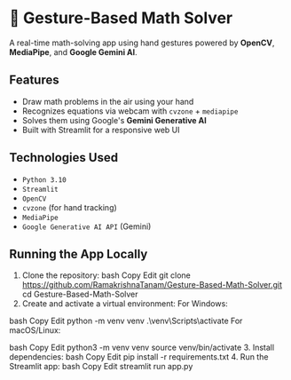 # 🤖 Gesture-Based Math Solver 

A real-time math-solving app using hand gestures powered by **OpenCV**, **MediaPipe**, and **Google Gemini AI**.

## Features
- Draw math problems in the air using your hand
- Recognizes equations via webcam with `cvzone` + `mediapipe`
- Solves them using Google's **Gemini Generative AI**
- Built with Streamlit for a responsive web UI



##  Technologies Used
- `Python 3.10`
- `Streamlit`
- `OpenCV`
- `cvzone` (for hand tracking)
- `MediaPipe`
- `Google Generative AI API` (Gemini)

##  Running the App Locally


1. Clone the repository:
bash
Copy
Edit
git clone https://github.com/RamakrishnaTanam/Gesture-Based-Math-Solver.git
cd Gesture-Based-Math-Solver
2. Create and activate a virtual environment:
For Windows:

bash
Copy
Edit
python -m venv venv
.\venv\Scripts\activate
For macOS/Linux:

bash
Copy
Edit
python3 -m venv venv
source venv/bin/activate
3. Install dependencies:
bash
Copy
Edit
pip install -r requirements.txt
4. Run the Streamlit app:
bash
Copy
Edit
streamlit run app.py
